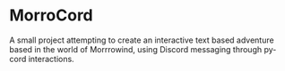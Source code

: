 # MorroCord
A small project attempting to create an interactive text based adventure based in the world of Morrrowind, using Discord messaging through py-cord interactions.
